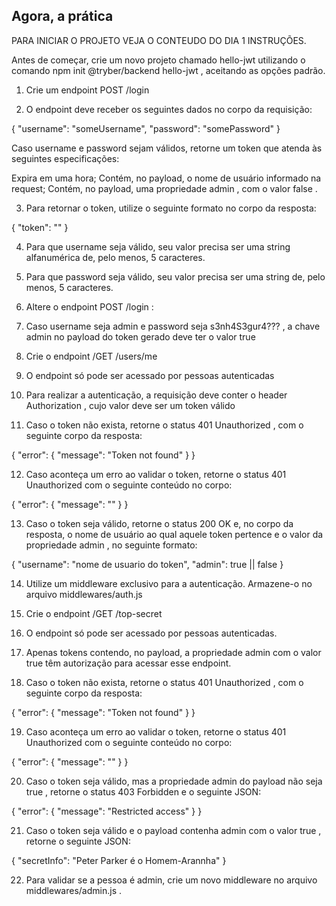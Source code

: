 ## Agora, a prática

PARA INICIAR O PROJETO VEJA O CONTEUDO DO DIA 1 INSTRUÇÕES.


Antes de começar, crie um novo projeto chamado hello-jwt utilizando o comando npm init @tryber/backend hello-jwt , aceitando as opções padrão.

1) Crie um endpoint POST /login

2) O endpoint deve receber os seguintes dados no corpo da requisição:

{
  "username": "someUsername",
  "password": "somePassword"
}

Caso username e password sejam válidos, retorne um token que atenda às seguintes especificações:

  Expira em uma hora;
  Contém, no payload, o nome de usuário informado na request;
  Contém, no payload, uma propriedade admin , com o valor false .

3) Para retornar o token, utilize o seguinte formato no corpo da resposta:

{
  "token": "<JWT aqui>"
}

4) Para que username seja válido, seu valor precisa ser uma string alfanumérica de, pelo menos, 5 caracteres.

5) Para que password seja válido, seu valor precisa ser uma string de, pelo menos, 5 caracteres.

6) Altere o endpoint POST /login :

7) Caso username seja admin e password seja s3nh4S3gur4??? , a chave admin no payload do token gerado deve ter o valor true

8) Crie o endpoint /GET /users/me

9) O endpoint só pode ser acessado por pessoas autenticadas

10) Para realizar a autenticação, a requisição deve conter o header Authorization , cujo valor deve ser um token válido

11) Caso o token não exista, retorne o status 401 Unauthorized , com o seguinte corpo da resposta:

{
  "error": {
    "message": "Token not found"
  }
}

12) Caso aconteça um erro ao validar o token, retorne o status 401 Unauthorized com o seguinte conteúdo no corpo:

{
  "error": {
    "message": "<mensagem de erro da biblioteca>"
  }
}

13) Caso o token seja válido, retorne o status 200 OK e, no corpo da resposta, o nome de usuário ao qual aquele token pertence e o valor da propriedade admin , no seguinte formato:

{
  "username": "nome de usuario do token",
  "admin": true || false
}

14) Utilize um middleware exclusivo para a autenticação. Armazene-o no arquivo middlewares/auth.js

15) Crie o endpoint /GET /top-secret

16) O endpoint só pode ser acessado por pessoas autenticadas.

17) Apenas tokens contendo, no payload, a propriedade admin com o valor true têm autorização para acessar esse endpoint.

18) Caso o token não exista, retorne o status 401 Unauthorized , com o seguinte corpo da resposta:

{
  "error": {
    "message": "Token not found"
  }
}

19) Caso aconteça um erro ao validar o token, retorne o status 401 Unauthorized com o seguinte conteúdo no corpo:

{
  "error": {
    "message": "<mensagem de erro da biblioteca>"
  }
}

20) Caso o token seja válido, mas a propriedade admin do payload não seja true , retorne o status 403 Forbidden e o seguinte JSON:

{
  "error": {
    "message": "Restricted access"
  }
}

21) Caso o token seja válido e o payload contenha admin com o valor true , retorne o seguinte JSON:

{
  "secretInfo": "Peter Parker é o Homem-Arannha"
}

22) Para validar se a pessoa é admin, crie um novo middleware no arquivo middlewares/admin.js .

